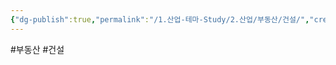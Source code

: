 ```yaml
---
{"dg-publish":true,"permalink":"/1.산업-테마-Study/2.산업/부동산/건설/","created":"2025-06-25T11:17:56.773+09:00","updated":"2025-06-26T17:45:30.000+09:00"}
---
```


#부동산 #건설 